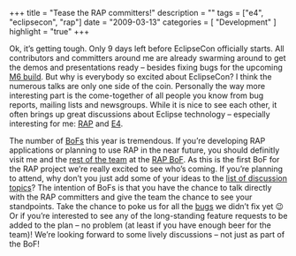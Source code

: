 +++
title = "Tease the RAP committers!"
description = ""
tags = ["e4", "eclipsecon", "rap"]
date = "2009-03-13"
categories = [
    "Development"
]
highlight = "true"
+++

Ok, it’s getting tough. Only 9 days left before EclipseCon officially
starts. All contributors and committers around me are already swarming
around to get the demos and presentations ready – besides fixing bugs
for the upcoming [M6 build][1]. But why is everybody so excited about
EclipseCon? I think the numerous talks are only one side of the coin.
Personally the way more interesting part is the come-together of all
people you know from bug reports, mailing lists and newsgroups. While it
is nice to see each other, it often brings up great discussions about
Eclipse technology – especially interesting for me: [RAP][2] and
[E4][3].

The number of [BoFs][4] this year is tremendous. If you’re developing
RAP applications or planning to use RAP in the near future, you should
definitly visit me and the [rest of the team][5] at the [RAP BoF][6]. As
this is the first BoF for the RAP project we’re really excited to see
who’s coming. If you’re planning to attend, why don’t you just add some
of your ideas to the [list of discussion topics][6]? The intention of
BoFs is that you have the chance to talk directly with the RAP
committers and give the team the chance to see your standpoints. Take
the chance to poke us for all the [bugs][7] we didn’t fix yet 😉 Or if
you’re interested to see any of the long-standing feature requests to be
added to the plan – no problem (at least if you have enough beer for the
team)! We’re looking forward to some lively discussions – not just as
part of the BoF!



[1]: https://wiki.eclipse.org/Galileo#Milestones_and_Release_Candidates
[2]: https://www.eclipse.org/rap
[3]: https://www.eclipse.org/e4/
[4]: https://www.eclipsecon.org/2009/bofs
[5]: https://www.eclipse.org/rap/users/
[6]: https://wiki.eclipse.org/EclipseCon_2009/BoF/RAP
[7]: https://bugs.eclipse.org/bugs/buglist.cgi?query_format=advanced&amp;short_desc_type=allwordssubstr&amp;short_desc=&amp;product=RAP&amp;long_desc_type=allwordssubstr&amp;long_desc=&amp;bug_file_loc_type=allwordssubstr&amp;bug_file_loc=&amp;status_whiteboard_type=allwordssubstr&amp;status_whiteboard=&amp;keywords_type=nowords&amp;keywords=plan&amp;bug_status=NEW&amp;bug_status=ASSIGNED&amp;bug_status=REOPENED&amp;bug_severity=blocker&amp;bug_severity=critical&amp;bug_severity=major&amp;bug_severity=normal&amp;bug_severity=minor&amp;bug_severity=trivial&amp;bug_severity=enhancement&amp;emailtype1=substring&amp;email1=&amp;emailtype2=substring&amp;email2=&amp;bugidtype=include&amp;bug_id=&amp;votes=&amp;chfieldfrom=&amp;chfieldto=Now&amp;chfieldvalue=&amp;cmdtype=doit&amp;order=Bug+Number&amp;field0-0-0=noop&amp;type0-0-0=noop&amp;value0-0-0=

